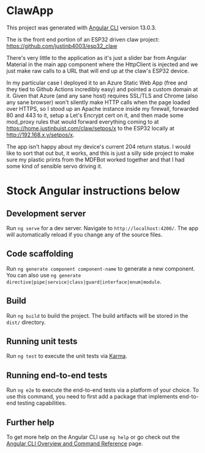 # ClawApp

This project was generated with [Angular CLI](https://github.com/angular/angular-cli) version 13.0.3.

The is the front end portion of an ESP32 driven claw project: https://github.com/justinb4003/esp32_claw

There's very little to the application as it's just a slider bar from Angular Material in the main app component where the HttpClient is injected and we just make raw calls to a URL that will end up at the claw's ESP32 device.

In my particular case I deployed it to an Azure Static Web App (free and they tied to Github Actions incredibly easy) and pointed a custom domain at it. Given that Azure (and any sane host) requires SSL/TLS and Chrome (also any sane browser) won't silently make HTTP calls when the page loaded over HTTPS, so I stood up an Apache instance inside my firewall, forwarded 80 and 443 to it, setup a Let's Encrypt cert on it, and then made some mod_proxy rules that would forward everything coming to at https://home.justinbuist.com/claw/setpos/x to the ESP32 locally at http://192.168.x.y/setpos/x.

The app isn't happy about my device's current 204 return status. I would like to sort that out but, it works, and this is just a silly side project to make sure my plastic prints from the MDFBot worked together and that I had some kind of sensible servo driving it.


# Stock Angular instructions below
## Development server

Run `ng serve` for a dev server. Navigate to `http://localhost:4200/`. The app will automatically reload if you change any of the source files.

## Code scaffolding

Run `ng generate component component-name` to generate a new component. You can also use `ng generate directive|pipe|service|class|guard|interface|enum|module`.

## Build

Run `ng build` to build the project. The build artifacts will be stored in the `dist/` directory.

## Running unit tests

Run `ng test` to execute the unit tests via [Karma](https://karma-runner.github.io).

## Running end-to-end tests

Run `ng e2e` to execute the end-to-end tests via a platform of your choice. To use this command, you need to first add a package that implements end-to-end testing capabilities.

## Further help

To get more help on the Angular CLI use `ng help` or go check out the [Angular CLI Overview and Command Reference](https://angular.io/cli) page.

